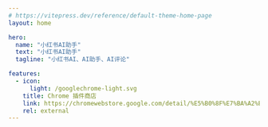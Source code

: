 ```yaml
---
# https://vitepress.dev/reference/default-theme-home-page
layout: home

hero:
  name: "小红书AI助手"
  text: "小红书AI助手"
  tagline: "小红书AI、AI助手、AI评论"

features:
  - icon:
      light: /googlechrome-light.svg
    title: Chrome 插件商店
    link: https://chromewebstore.google.com/detail/%E5%B0%8F%E7%BA%A2%E4%B9%A6ai%E5%8A%A9%E6%89%8B/aeipfcbfnekejjdgjgafdjfjidlknaga?authuser=0&hl=en
    rel: external
---
```


<panda-hr/>
<contact-us/>
